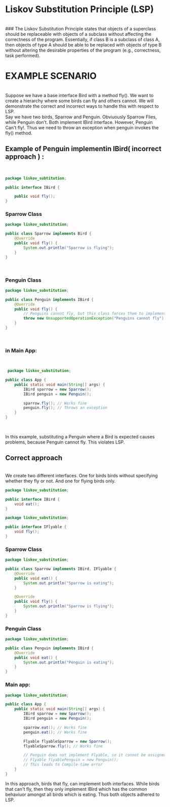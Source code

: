 # Liskov Substitution Principle (LSP)
<br/>
### The Liskov Substitution Principle states that objects of a superclass should be replaceable with objects of a subclass without affecting the correctness of the program. Essentially, if class B is a subclass of class A, then objects of type A should be able to be replaced with objects of type B without altering the desirable properties of the program (e.g., correctness, task performed).
 

# EXAMPLE SCENARIO
<br/>
Suppose we have a base interface Bird with a method fly(). 
We want to create a hierarchy where some birds can fly and others cannot.
We will demonstrate the correct and incorrect ways to handle this with respect to LSP. <br/>
Say we have two birds, Sparrow and Penguin. Obviuously Sparrow Flies, while Penguin don't.
Both implement IBird interface. However, Penguin Can't fly!. Thus we need to throw an exception when penguin invokes the fly() method.

## Example of Penguin implementin IBird( incorrect approach ) : 
<br/>

```Java
package liskov_subtitution;

public interface IBird {

    public void fly();
}
```

### Sparrow Class
```Java
package liskov_substitution;

public class Sparrow implements Bird {
    @Override
    public void fly() {
        System.out.println("Sparrow is flying");
    }
}
```
<br/>

### Penguin Class
```Java
package liskov_substitution;

public class Penguin implements IBird {
    @Override
    public void fly() {
        // Penguins cannot fly, but this class forces them to implement fly
        throw new UnsupportedOperationException("Penguins cannot fly");
    }
}
```
<br/>

### in Main App:  
<br/>

```Java
 package liskov_substitution;

public class App {
    public static void main(String[] args) {
        IBird sparrow = new Sparrow();
        IBird penguin = new Penguin();

        sparrow.fly(); // Works fine
        penguin.fly(); // Throws an exception
    }
}
```
<br/>

In this example, substituting a Penguin where a Bird is expected causes problems, because Penguin cannot fly. This violates LSP.

## Correct approach
<br/>
We create two different interfaces. One for birds birds without specifying whether they fly or not. And one for flying birds only.

```Java
package liskov_substitution;

public interface IBird {
    void eat();
}
```

```Java
package liskov_substitution;

public interface IFlyable {
    void fly();
}
```

### Sparrow Class

```Java
package liskov_substitution;

public class Sparrow implements IBird, IFlyable {
    @Override
    public void eat() {
        System.out.println("Sparrow is eating");
    }

    @Override
    public void fly() {
        System.out.println("Sparrow is flying");
    }
}
```

### Penguin Class
```Java
package liskov_substitution;

public class Penguin implements IBird {
    @Override
    public void eat() {
        System.out.println("Penguin is eating");
    }
}
```

### Main app:
```Java
package liskov_substitution;

public class App {
    public static void main(String[] args) {
        IBird sparrow = new Sparrow();
        IBird penguin = new Penguin();

        sparrow.eat(); // Works fine
        penguin.eat(); // Works fine

        Flyable flyableSparrow = new Sparrow();
        flyableSparrow.fly(); // Works fine

        // Penguin does not implement Flyable, so it cannot be assigned to Flyable type
        // Flyable flyablePenguin = new Penguin();
        // This leads to Compile-time error
    }
}

```

In this approach, birds that fly, can implement both interfaces. While birds that can't fly, then they only implement IBird which has the common behaviuor amongst all birds which is eating. Thus both objects adhered to LSP.
